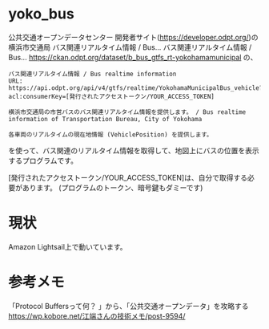 # yoko_bus

公共交通オープンデータセンター 開発者サイト(https://developer.odpt.org/)の
横浜市交通局 バス関連リアルタイム情報 / Bus... バス関連リアルタイム情報 / Bus...
https://ckan.odpt.org/dataset/b_bus_gtfs_rt-yokohamamunicipal
の、

```
バス関連リアルタイム情報 / Bus realtime information
URL: https://api.odpt.org/api/v4/gtfs/realtime/YokohamaMunicipalBus_vehicle?acl:consumerKey=[発行されたアクセストークン/YOUR_ACCESS_TOKEN]

横浜市交通局の市営バスのバス関連リアルタイム情報を提供します。 / Bus realtime information of Transportation Bureau, City of Yokohama

各車両のリアルタイムの現在地情報 (VehiclePosition) を提供します。
```
を使って、バス関連のリアルタイム情報を取得して、地図上にバスの位置を表示するプログラムです。

[発行されたアクセストークン/YOUR_ACCESS_TOKEN]は、自分で取得する必要があります。
(プログラムのトークン、暗号鍵もダミーです)


# 現状
Amazon Lightsail上で動いています。


# 参考メモ
「Protocol Buffersって何？ 」から、「公共交通オープンデータ」を攻略する
https://wp.kobore.net/江端さんの技術メモ/post-9594/
